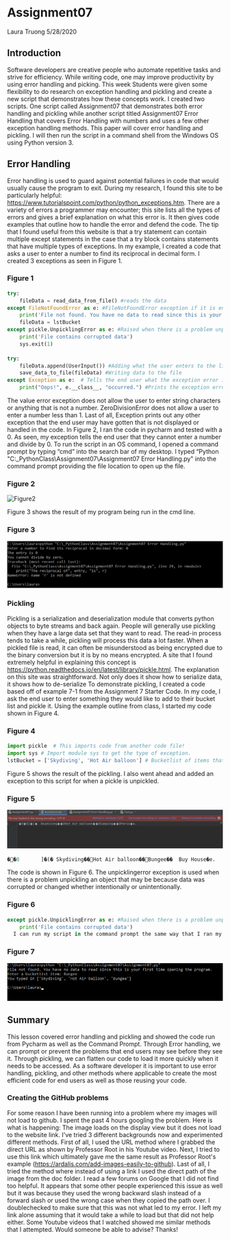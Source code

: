 # **Assignment07**  
  Laura Truong 5/28/2020 

## **Introduction**  
Software developers are creative people who automate repetitive tasks and strive for efficiency. While writing code, one may improve productivity by using error handling and picking. This week Students were given some flexibility to do research on exception handling and pickling and create a new script that demonstrates how these concepts work.  I created two scripts. One script called Assignment07 that demonstrates both error handling and pickling while another script titled Assignment07 Error Handling that covers Error Handling with numbers and uses a few other exception handling methods. This paper will cover error handling and pickling. I will then run the script in a command shell from the Windows OS using Python version 3.  

## **Error Handling**  
Error handling is used to guard against potential failures in code that would usually cause the program to exit. During my research, I found this site to be particularly helpful: https://www.tutorialspoint.com/python/python_exceptions.htm. There are a variety of errors a programmer may encounter; this site lists all the types of errors and gives a brief explanation on what this error is. It then gives code examples that outline how to handle the error and defend the code. The tip that I found useful from this website is that a try statement can contain multiple except statements in the case that a try block contains statements that have multiple types of exceptions. In my example, I created a code that asks a user to enter a number to find its reciprocal in decimal form. I created 3 exceptions as seen in Figure 1.   

### Figure 1
```python
try:
    fileData = read_data_from_file() #reads the data
except FileNotFoundError as e: #FileNotFoundError exception if it is end user's first time opening
    print('File not found. You have no data to read since this is your first time opening the program.')
    fileData = lstBucket
except pickle.UnpicklingError as e: #Raised when there is a problem unpickling an object
    print('File contains corrupted data')
    sys.exit(1)

try:
    fileData.append(UserInput()) #Adding what the user enters to the list
    save_data_to_file(fileData) #Writing data to the file
except Exception as e:  # Tells the end user what the exception error is if not defined.
    print("Oops!", e.__class__, "occurred.") #Prints the exception error so the end user can see it.
```

The value error exception does not allow the user to enter string characters or anything that is not a number. ZeroDivisionError does not allow a user to enter a number less than 1. Last of all, Exception prints out any other exception that the end user may have gotten that is not displayed or handled in the code. In Figure 2, I ran the code in pycharm and tested with a 0. As seen, my exception tells the end user that they cannot enter a number and divide by 0. To run the script in an OS command, I opened a command prompt by typing “cmd” into the search bar of my desktop. I typed “Python "C:\_PythonClass\Assignment07\Assignment07 Error Handling.py" into the command prompt providing the file location to open up the file.  

### Figure 2   
![Figure2](https://user-images.githubusercontent.com/65471958/83480372-fea7c180-a44f-11ea-80d4-4ffc65138ec6.png)

Figure 3 shows the result of my program being run in the cmd line.

### Figure 3
![Results of Figure3](https://github.com/laurat-tech/ITFnd100-Mod07/blob/master/docs/Figure3.png)

### **Pickling**  
Pickling is a serialization and deserialization module that converts python objects to byte streams and back again. People will generally use pickling when they have a large data set that they want to read. The read-in process tends to take a while, pickling will process this data a lot faster. When a pickled file is read, it can often be misunderstood as being encrypted due to the binary conversion but it is by no means encrypted.  A site that I found extremely helpful in explaining this concept is https://python.readthedocs.io/en/latest/library/pickle.html. The explanation on this site was straightforward. Not only does it show how to serialize data, it shows how to de-serialize To demonstrate pickling, I created a code based off of example 7-1 from the Assignment 7 Starter Code. In my code, I ask the end user to enter something they would like to add to their bucket list and pickle it. Using the example outline from class, I started my code shown in Figure 4.   

### Figure 4
```python
import pickle  # This imports code from another code file!
import sys # Import module sys to get the type of exception.
lstBucket = ['Skydiving', 'Hot Air balloon'] # Bucketlist of items that end user will add on to
```

  Figure 5 shows the result of the pickling. I also went ahead and added an exception to this script for when a pickle is unpickled.  
 
### Figure 5
![Results of Figure5](https://github.com/laurat-tech/ITFnd100-Mod07/blob/master/docs/Figure5.png)

```python
��8       ]�(�	Skydiving��Hot Air balloon��Bungee��	Buy House�e.
```

  The code is shown in Figure 6. The unpicklingerror exception is used when there is a problem unpickling an object that may be because data was corrupted or changed whether intentionally or unintentionally.   
  
### Figure 6
```python
except pickle.UnpicklingError as e: #Raised when there is a problem unpickling an object
    print('File contains corrupted data')
  I can run my script in the command prompt the same way that I ran my Assignment07 Error Handling script by pasting the file path into the command prompt. Figure 7 shows the result of running my script in the command prompt. 
```

### Figure 7  
![Results of Figure7](https://github.com/laurat-tech/ITFnd100-Mod07/blob/master/docs/Figure7.png)  

## **Summary**  
This lesson covered error handling and pickling and showed the code run from Pycharm as well as the Command Prompt.  Through Error handling, we can prompt or prevent the problems that end users may see before they see it. Through pickling, we can flatten our code to load it more quickly when it needs to be accessed. As a software developer it is important to use error handling, pickling, and other methods where applicable to create the most efficient code for end users as well as those reusing your code. 

### Creating the GitHub problems  
For some reason I have been running into a problem where my images will not load to github. I spent the past 4 hours googling the problem. Here is what is happening: The image loads on the display view but it does not load to the website link. I've tried 3 different backgrounds now and experimented different methods. First of all, I used the URL method where I grabbed the direct URL as shown by Professor Root in his Youtube video. Next, I tried to use this link which ultimately gave me the same result as Professor Root's example (https://ardalis.com/add-images-easily-to-github). Last of all, I tried the method where instead of using a link I used the direct path of the image from the doc folder. I read a few forums on Google that I did not find too helpful. It appears that some other people experienced this issue as well but it was because they used the wrong backward slash instead of a forward slash or used the wrong case when they copied the path over. I doublechecked to make sure that this was not what led to my error. I left my link alone assuming that it would take a while to load but that did not help either. Some Youtube videos that I watched showed me similar methods that I attempted. Would someone be able to advise? Thanks! 
